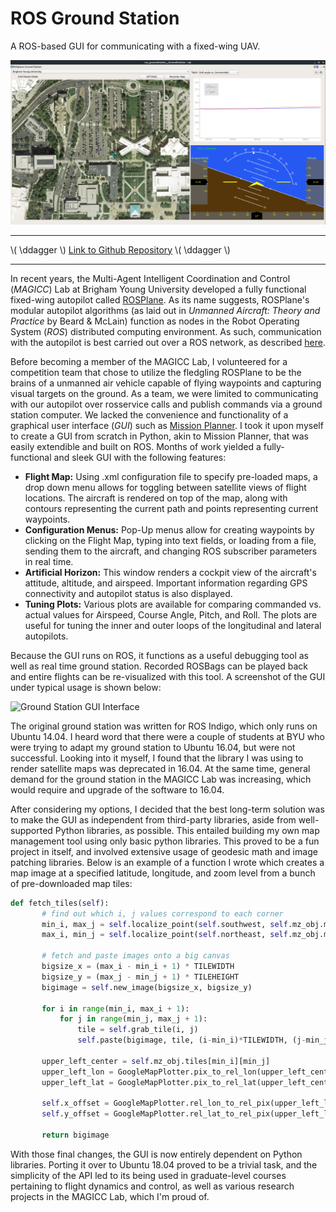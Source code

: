 # ROS Ground Station

A ROS-based GUI for communicating with a fixed-wing UAV.

![](/img/GroundStation.png)

* * *

\\( \ddagger \\) [Link to Github Repository](https://github.com/goromal/ros_groundstation)  \\( \ddagger \\)

* * *

In recent years, the Multi-Agent Intelligent Coordination and Control (*MAGICC*) Lab at Brigham Young University developed a fully functional fixed-wing autopilot called [ROSPlane](https://github.com/byu-magicc/rosplane). As its name suggests, ROSPlane's modular autopilot algorithms (as laid out in *Unmanned Aircraft: Theory and Practice* by Beard & McLain) function as nodes in the Robot Operating System (*ROS*) distributed computing environment. As such, communication with the autopilot is best carried out over a ROS network, as described [here](http://wiki.ros.org/ROS/NetworkSetup).

Before becoming a member of the MAGICC Lab, I volunteered for a competition team that chose to utilize the fledgling ROSPlane to be the brains of a unmanned air vehicle capable of flying waypoints and capturing visual targets on the ground. As a team, we were limited to communicating with our autopilot over rosservice calls and publish commands via a ground station computer. We lacked the convenience and functionality of a graphical user interface (*GUI*) such as [Mission Planner](http://ardupilot.org/planner/). I took it upon myself to create a GUI from scratch in Python, akin to Mission Planner, that was easily extendible and built on ROS. Months of work yielded a fully-functional and sleek GUI with the following features:

  - **Flight Map:** Using .xml configuration file to specify pre-loaded maps, a drop down menu allows for toggling between satellite views of flight locations. The aircraft is rendered on top of the map, along with contours representing the current path and points representing current waypoints.
  - **Configuration Menus:** Pop-Up menus allow for creating waypoints by clicking on the Flight Map, typing into text fields, or loading from a file, sending them to the aircraft, and changing ROS subscriber parameters in real time.
  - **Artificial Horizon:** This window renders a cockpit view of the aircraft's attitude, altitude, and airspeed. Important information regarding GPS connectivity and autopilot status is also displayed.
  - **Tuning Plots:** Various plots are available for comparing commanded vs. actual values for Airspeed, Course Angle, Pitch, and Roll. The plots are useful for tuning the inner and outer loops of the longitudinal and lateral autopilots.

Because the GUI runs on ROS, it functions as a useful debugging tool as well as real time ground station. Recorded ROSBags can be played back and entire flights can be re-visualized with this tool. A screenshot of the GUI under typical usage is shown below:

![](/images/projects/GroundStation.png "Ground Station GUI Interface")

The original ground station was written for ROS Indigo, which only runs on Ubuntu 14.04. I heard word that there were a couple of students at BYU who were trying to adapt my ground station to Ubuntu 16.04, but were not successful. Looking into it myself, I found that the library I was using to render satellite maps was deprecated in 16.04. At the same time, general demand for the ground station in the MAGICC Lab was increasing, which would require and upgrade of the software to 16.04.

After considering my options, I decided that the best long-term solution was to make the GUI as independent from third-party libraries, aside from well-supported Python libraries, as possible. This entailed building my own map management tool using only basic python libraries. This proved to be a fun project in itself, and involved extensive usage of geodesic math and image patching libraries. Below is an example of a function I wrote which creates a map image at a specified latitude, longitude, and zoom level from a bunch of pre-downloaded map tiles:

```python
def fetch_tiles(self):
       # find out which i, j values correspond to each corner
       min_i, max_j = self.localize_point(self.southwest, self.mz_obj.min_latlon, self.mz_obj.max_latlon)
       max_i, min_j = self.localize_point(self.northeast, self.mz_obj.min_latlon, self.mz_obj.max_latlon)

       # fetch and paste images onto a big canvas
       bigsize_x = (max_i - min_i + 1) * TILEWIDTH
       bigsize_y = (max_j - min_j + 1) * TILEHEIGHT
       bigimage = self.new_image(bigsize_x, bigsize_y)

       for i in range(min_i, max_i + 1):
           for j in range(min_j, max_j + 1):
               tile = self.grab_tile(i, j)
               self.paste(bigimage, tile, (i-min_i)*TILEWIDTH, (j-min_j)*TILEHEIGHT)

       upper_left_center = self.mz_obj.tiles[min_i][min_j]
       upper_left_lon = GoogleMapPlotter.pix_to_rel_lon(upper_left_center.lon, int(-TILEWIDTH/2), self.zoom)
       upper_left_lat = GoogleMapPlotter.pix_to_rel_lat(upper_left_center.lat, int(-TILEWIDTH/2), self.zoom)

       self.x_offset = GoogleMapPlotter.rel_lon_to_rel_pix(upper_left_lon, self.west, self.zoom)
       self.y_offset = GoogleMapPlotter.rel_lat_to_rel_pix(upper_left_lat, self.north, self.zoom)

       return bigimage
```

With those final changes, the GUI is now entirely dependent on Python libraries. Porting it over to Ubuntu 18.04 proved to be a trivial task, and the simplicity of the API led to its being used in graduate-level courses pertaining to flight dynamics and control, as well as various research projects in the MAGICC Lab, which I'm proud of.

